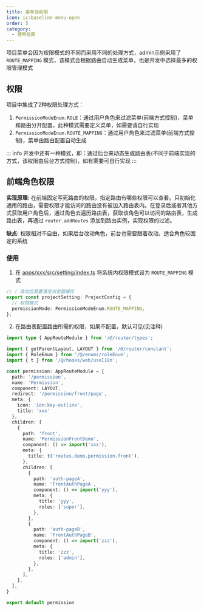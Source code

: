 ```yaml
---
title: 菜单及权限
icon: ic:baseline-menu-open
order: 5
category:
  - 使用指南
---
```


项目菜单会因为权限模式的不同而采用不同的处理方式，admin示例采用了 `ROUTE_MAPPING` 模式，该模式会根据路由自动生成菜单，也是开发中选择最多的权限管理模式

## 权限

项目中集成了2种权限处理方式：

1. `PermissionModeEnum.ROLE`：通过用户角色来过滤菜单(前端方式控制)，菜单和路由分开配置，此种模式需要定义菜单，如需要请自行实现
2. `PermissionModeEnum.ROUTE_MAPPING`：通过用户角色来过滤菜单(前端方式控制)，菜单由路由配置自动生成

::: info
开发中还有一种模式，即：通过后台来动态生成路由表(不同于前端实现的方式，该权限由后台方式控制)，如有需要可自行实现
:::

## 前端角色权限
**实现原理:** 在前端固定写死路由的权限，指定路由有哪些权限可以查看。只初始化通用的路由，需要权限才能访问的路由没有被加入路由表内。在登录后或者其他方式获取用户角色后，通过角色去遍历路由表，获取该角色可以访问的路由表，生成路由表，再通过 `router.addRoutes` 添加到路由实例，实现权限的过滤。

**缺点:** 权限相对不自由，如果后台改动角色，前台也需要跟着改动。适合角色较固定的系统

### 使用
1. 在 [apps/xxx/src/setting/index.ts](https://github.com/NoeyNoi/radical-admin/blob/main/apps/admin/src/setting/index.ts) 将系统内权限模式设为 `ROUTE_MAPPING` 模式

```ts
// ! 改动后需要清空浏览器缓存
export const projectSetting: ProjectConfig = {
  // 权限模式
  permissionMode: PermissionModeEnum.ROUTE_MAPPING,
};
```
2. 在路由表配置路由所需的权限，如果不配置，默认可见(见注释)

```ts
import type { AppRouteModule } from '/@/router/types';

import { getParentLayout, LAYOUT } from '/@/router/constant';
import { RoleEnum } from '/@/enums/roleEnum';
import { t } from '/@/hooks/web/useI18n';

const permission: AppRouteModule = {
  path: '/permission',
  name: 'Permission',
  component: LAYOUT,
  redirect: '/permission/front/page',
  meta: {
    icon: 'ion:key-outline',
    title: 'xxx'
  },
  children: [
    {
      path: 'front',
      name: 'PermissionFrontDemo',
      component: () => import('xxx'),
      meta: {
        title: t('routes.demo.permission.front'),
      },
      children: [
        {
          path: 'auth-pageA',
          name: 'FrontAuthPageA',
          component: () => import('yyy'),
          meta: {
            title: 'yyy',
            roles: ['super'],
          },
        },
        {
          path: 'auth-pageB',
          name: 'FrontAuthPageB',
          component: () => import('zzz'),
          meta: {
            title: 'zzz',
            roles: ['admin'],
          },
        },
      ],
    },
  ],
}

export default permission
```
